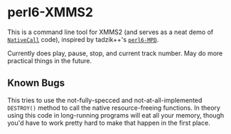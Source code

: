 # perl6-XMMS2

This is a command line tool for XMMS2 (and serves as a neat demo of
[`NativeCall`](//github.com/jnthn/zavolaj) code), inspired by tadzik++'s
[`perl6-MPD`](//github.com/tadzik/perl6-MPD).

Currently does play, pause, stop, and current track number. May do more
practical things in the future.

## Known Bugs

This tries to use the not-fully-specced and not-at-all-implemented `DESTROY()`
method to call the native resource-freeing functions. In theory using this code
in long-running programs will eat all your memory, though you'd have to work
pretty hard to make that happen in the first place.

<!-- vim: tw=80 -->
